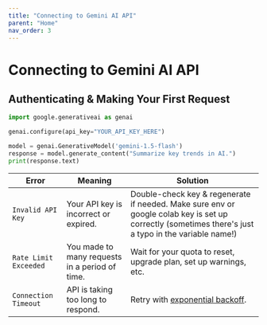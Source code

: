 ```yaml
---
title: "Connecting to Gemini AI API"
parent: "Home"
nav_order: 3
---
```


# Connecting to Gemini AI API  

## Authenticating & Making Your First Request  

```python
import google.generativeai as genai

genai.configure(api_key="YOUR_API_KEY_HERE")

model = genai.GenerativeModel('gemini-1.5-flash')
response = model.generate_content("Summarize key trends in AI.")
print(response.text)
```

| Error | Meaning | Solution |
| -------- | ------- | ------- |
| `Invalid API Key`  | Your API key is incorrect or expired.    | Double-check key & regenerate if needed. Make sure env or google colab key is set up correctly (sometimes there's just a typo in the variable name!)   |
| `Rate Limit Exceeded` | You made to many requests in a period of time.     | Wait for your quota to reset, upgrade plan, set up warnings, etc.   |
| `Connection Timeout` | API is taking too long to respond.   | Retry with [exponential backoff](https://medium.com/@suryasekhar/exponential-backoff-decorator-in-python-26ddf783aea0).   |

